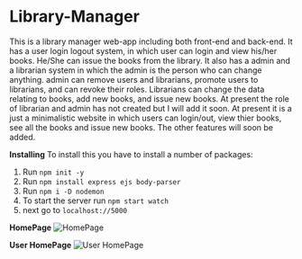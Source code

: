 # Library-Manager

This is a library manager web-app including both front-end and back-end. It has a user login logout system, in which user can login and view his/her books. He/She can issue the
books from the library. It also has a admin and a librarian system in which the admin is the person who can change anything. admin can remove users and librarians, promote users to 
librarians, and can revoke their roles. Librarians can change the data relating to books, add new books, and issue new books. 
At present the role of librarian and admin has not created but I will add it soon. At present it is a just a minimalistic website in which users can login/out, view thier books, see all
the books and issue new books. The other features will soon be added.

**Installing**
To install this you have to install a number of packages:
1. Run `npm init -y`
2. Run `npm install express ejs body-parser`
3. Run `npm i -D nodemon`
4. To start the server run `npm start watch`
5. next go to `localhost://5000`

**HomePage**
![HomePage](https://user-images.githubusercontent.com/75490384/116002925-81fa7480-a619-11eb-95b9-4569d5bb2912.png)

**User HomePage**
![User HomePage](https://user-images.githubusercontent.com/75490384/116003015-ea495600-a619-11eb-9252-ec968441a108.png)

